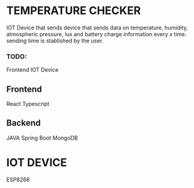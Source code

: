 # TEMPERATURE CHECKER

IOT Device that sends device that sends data on temperature, humidity, atmospheric pressure, lux and battery charge information every x time. sending time is stablished by the user.


### TODO:
Frontend
IOT Device


## Frontend
React
Typescript


## Backend

JAVA
Spring Boot
MongoDB


# IOT DEVICE

ESP8266

